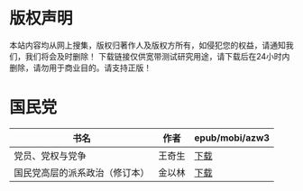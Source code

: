 # 版权声明

本站内容均从网上搜集，版权归著作人及版权方所有，如侵犯您的权益，请通知我们，我们将会及时删除！ 下载链接仅供宽带测试研究用途，请下载后在24小时内删除，请勿用于商业目的。请支持正版！

# 国民党

| 书名 | 作者 | epub/mobi/azw3 |
| --- | --- | --- |
| 党员、党权与党争 | 王奇生 | [下载](https://url89.ctfile.com/f/31084289-1357046092-d01aaf?p=8866) |
| 国民党高层的派系政治（修订本） | 金以林 | [下载](https://url89.ctfile.com/f/31084289-1357032760-5999d0?p=8866) |
